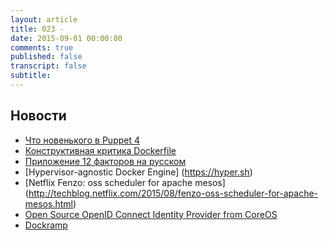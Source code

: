 ```yaml
---
layout: article
title: 023 - 
date: 2015-09-01 00:00:00
comments: true
published: false
transcript: false
subtitle: 
---
```


## Новости

* [Что новенького в Puppet 4](https://www.devco.net/archives/2015/07/31/shiny-new-things-in-puppet-4.php)
* [Конструктивная критика Dockerfile](http://blog.wercker.com/2015/07/28/Dockerfiles-considered-harmful.html)
* [Приложение 12 факторов на русском](http://12factor.net/ru/)
* [Hypervisor-agnostic Docker Engine] (https://hyper.sh)
* [Netflix Fenzo: oss scheduler for apache mesos] (http://techblog.netflix.com/2015/08/fenzo-oss-scheduler-for-apache-mesos.html)
* [Open Source OpenID Connect Identity Provider from CoreOS](https://coreos.com/blog/announcing-dex/)
* [Dockramp](https://github.com/jlhawn/dockramp)
